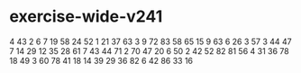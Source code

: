# exercise-wide-v241
4
43
2
6
7
19
58
24
52
1
21
37
63
3
9
72
83
58
65
15
9
63
6
26
3
57
3
44
47
7
14
29
12
35
28
61
7
43
44
71
2
70
47
20
6
50
2
42
52
82
81
56
4
31
36
78
18
49
3
60
78
41
18
14
39
29
36
82
6
42
86
33
16
